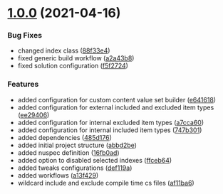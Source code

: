 # [1.0.0](https://github.com/thecogworks/Cogworks.Examine.Tweaks/compare/abbd2be86405696964fc3dadc1f06489db607e2d...1.0.0) (2021-04-16)


### Bug Fixes

* changed index class ([88f33e4](https://github.com/thecogworks/Cogworks.Examine.Tweaks/commit/88f33e42a42039474a33cdec3fd325b230f7732b))
* fixed generic build workflow ([a2a43b8](https://github.com/thecogworks/Cogworks.Examine.Tweaks/commit/a2a43b83834c2b3402a7109c0e673c3016f2fe80))
* fixed solution configuration ([f5f2724](https://github.com/thecogworks/Cogworks.Examine.Tweaks/commit/f5f27245f08076a60681345129b00db911f68480))


### Features

* added configuration for custom content value set builder ([e641618](https://github.com/thecogworks/Cogworks.Examine.Tweaks/commit/e64161861820b1b28278c244bf5f160694102855))
* added configuration for external included and excluded item types ([ee29406](https://github.com/thecogworks/Cogworks.Examine.Tweaks/commit/ee294065131b58bf0b73bbb818a2e4fac603d71f))
* added configuration for internal excluded item types ([a7cca60](https://github.com/thecogworks/Cogworks.Examine.Tweaks/commit/a7cca6036a9b69859a55d54d30376bb5d5d41af5))
* added configuration for internal included item types ([747b301](https://github.com/thecogworks/Cogworks.Examine.Tweaks/commit/747b301137950bd7357f2eed3fc5bd95157d4bca))
* added dependencies ([485d176](https://github.com/thecogworks/Cogworks.Examine.Tweaks/commit/485d1765bb126f52cc5059315f1436aba0d7faaa))
* added initial project structure ([abbd2be](https://github.com/thecogworks/Cogworks.Examine.Tweaks/commit/abbd2be86405696964fc3dadc1f06489db607e2d))
* added nuspec definition ([16fb0ad](https://github.com/thecogworks/Cogworks.Examine.Tweaks/commit/16fb0add70e76b57146ca639664a96d1c7e3217d))
* added option to disabled selected indexes ([ffceb64](https://github.com/thecogworks/Cogworks.Examine.Tweaks/commit/ffceb6484d625067192eab5d44f36807825556bf))
* added tweaks configurations ([def119a](https://github.com/thecogworks/Cogworks.Examine.Tweaks/commit/def119a9af6601a35aad6890eb4ecceb56cbd81d))
* added workflows ([a13f429](https://github.com/thecogworks/Cogworks.Examine.Tweaks/commit/a13f42908a041524da05f55122b718830d5fe45e))
* wildcard include and exclude compile time cs files ([af11ba6](https://github.com/thecogworks/Cogworks.Examine.Tweaks/commit/af11ba671a3f594a8bb4a48660532c22d04aa6bf))



